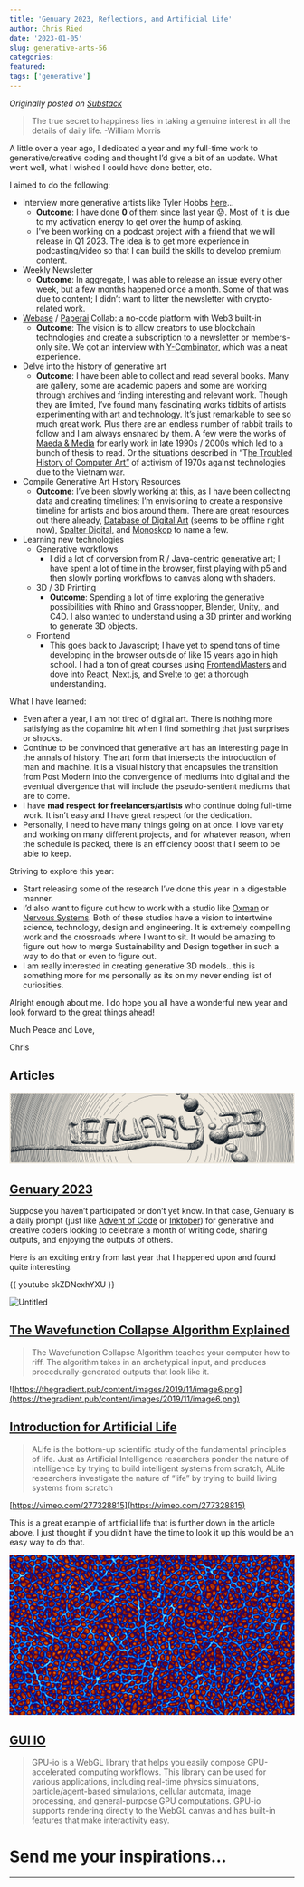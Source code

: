 ```yaml
---
title: 'Genuary 2023, Reflections, and Artificial Life'
author: Chris Ried
date: '2023-01-05'
slug: generative-arts-56
categories: 
featured: 
tags: ['generative']
---
```


_Originally posted on [Substack](https://generative.substack.com/p/genuary-2023-reflections-and-artificial)_


> The true secret to happiness lies in taking a genuine interest in all the details of daily life. -William Morris
> 

A little over a year ago, I dedicated a year and my full-time work to generative/creative coding and thought I’d give a bit of an update. What went well, what I wished I could have done better, etc.  

I aimed to do the following: 

- Interview more generative artists like Tyler Hobbs [here](https://www.youtube.com/watch?v=pTesZREe73c&t=1285s)…
    - **Outcome**: I have done **0** of them since last year 😟. Most of it is due to my activation energy to get over the hump of asking.
    - I’ve been working on a podcast project with a friend that we will release in Q1 2023. The idea is to get more experience in podcasting/video so that I can build the skills to develop premium content.
- Weekly Newsletter
    - **Outcome**:  In aggregate, I was able to release an issue every other week, but a few months happened once a month. Some of that was due to content; I didn’t want to litter the newsletter with crypto-related work.
- [Webase](https://www.webase.com/) / [Paperai](https://paperai.app/) Collab: a no-code platform with Web3 built-in
    - **Outcome**: The vision is to allow creators to use blockchain technologies and create a subscription to a newsletter or members-only site. We got an interview with [Y-Combinator](https://www.ycombinator.com/), which was a neat experience.
- Delve into the history of generative art
    - **Outcome**: I have been able to collect and read several books. Many are gallery, some are academic papers and some are working through archives and finding interesting and relevant work. Though they are limited, I’ve found many fascinating works tidbits of artists experimenting with art and technology. It’s just remarkable to see so much great work. Plus there are an endless number of rabbit trails to follow and I am always ensnared by them. A few were the works of [Maeda & Media](https://www.amazon.com/Maeda-Media-John/dp/0789305259) for early work in late 1990s / 2000s which led to a bunch of thesis to read. Or the situations described in “T[he Troubled History of Computer Art”](https://www.amazon.com/Maeda-Media-John/dp/0789305259) of activism of 1970s against technologies due to the Vietnam war.
- Compile Generative Art History Resources
    - **Outcome**: I’ve been slowly working at this, as I have been collecting data and creating timelines; I’m envisioning to create a responsive timeline for artists and bios around them. There are great resources out there already, [Database of Digital Art](https://dada.compart-bremen.de/) (seems to be offline right now), [Spalter Digital](https://spalterdigital.com/),  and [Monoskop](https://monoskop.org/Index) to name a few.
- Learning new technologies
    - Generative workflows
        - I did a lot of conversion from R / Java-centric generative art; I have spent a lot of time in the browser, first playing with p5 and then slowly porting workflows to canvas along with shaders.
    - 3D / 3D Printing
        - **Outcome**: Spending a lot of time exploring the generative possibilities with Rhino and Grasshopper, Blender, Unity,, and C4D. I also wanted to understand using a 3D printer and working to generate 3D objects.
    - Frontend
        - This goes back to Javascript; I have yet to spend tons of time developing in the browser outside of like 15 years ago in high school.  I had a ton of great courses using [FrontendMasters](https://frontendmasters.com/) and dove into React, Next.js, and Svelte to get a thorough understanding.

What I have learned: 

- Even after a year, I am not tired of digital art. There is nothing more satisfying as the dopamine hit when I find something that just surprises or shocks.
- Continue to be convinced that generative art has an interesting page in the annals of history. The art form that intersects the introduction of man and machine. It is a visual history that encapsules the transition from Post Modern into the convergence of mediums into digital and the eventual divergence that will include the pseudo-sentient mediums that are to come.
- I have **mad respect for freelancers/artists** who continue doing full-time work. It isn’t easy and I have great respect for the dedication.
- Personally, I need to have many things going on at once. I love variety and working on many different projects, and for whatever reason, when the schedule is packed, there is an efficiency boost that I seem to be able to keep.

Striving to explore this year: 

- Start releasing some of the research I’ve done this year in a digestable manner.
- I’d also want to figure out how to work with a studio like [Oxman](https://oxman.com/) or [Nervous Systems](https://n-e-r-v-o-u-s.com/). Both of these studios have a vision to intertwine science, technology, design and engineering. It is extremely compelling work and the crossroads where I want to sit. It would be amazing to figure out how to merge Sustainability and Design together in such a way to do that or even to figure out.
- I am really interested in creating generative 3D models..  this is something more for me personally as its on my never ending list of curiosities.

Alright enough about me.  I do hope you all have a wonderful new year and look forward to the great things ahead!

Much Peace and Love, 

Chris  

## Articles

![Untitled](Untitled.png)

## [Genuary 2023](https://genuary.art/)

Suppose you haven’t participated or don’t yet know. In that case, Genuary is a daily prompt (just like [Advent of Code](https://adventofcode.com/) or [Inktober](https://inktober.com/)) for generative and creative coders looking to celebrate a month of writing code, sharing outputs, and enjoying the outputs of others. 

Here is an exciting entry from last year that I  happened upon and found quite interesting. 

{{ youtube skZDNexhYXU }}

![Untitled](#Untitled%201.png)

## **[The Wavefunction Collapse Algorithm Explained](https://robertheaton.com/2018/12/17/wavefunction-collapse-algorithm/)**

> The Wavefunction Collapse Algorithm teaches your computer how to riff. The algorithm takes in an archetypical input, and produces procedurally-generated outputs that look like it.
> 

![https://thegradient.pub/content/images/2019/11/image6.png](https://thegradient.pub/content/images/2019/11/image6.png)

## **[Introduction for Artificial Life](https://thegradient.pub/an-introduction-to-artificial-life-for-people-who-like-ai/)**

> ALife is the bottom-up scientific study of the fundamental principles of life. Just as Artificial Intelligence researchers ponder the nature of intelligence by trying to build intelligent systems from scratch, ALife researchers investigate the nature of “life” by trying to build living systems from scratch
> 

[https://vimeo.com/277328815](https://vimeo.com/277328815)

This is a great example of artificial life that is further down in the article above. I just thought if you didn’t have the time to look it up this would be an easy way to do that. 

![physarum (2).png](physarum_(2).png)

## [GUI IO](https://observablehq.com/@esperanc/gpu-io)

> GPU-io is a WebGL library that helps you easily compose GPU-accelerated computing workflows. This library can be used for various applications, including real-time physics simulations, particle/agent-based simulations, cellular automata, image processing, and general-purpose GPU computations. GPU-io supports rendering directly to the WebGL canvas and has built-in features that make interactivity easy. [](https://observablehq.com/@esperanc/gpu-io)
> 

# Send me your inspirations...

---